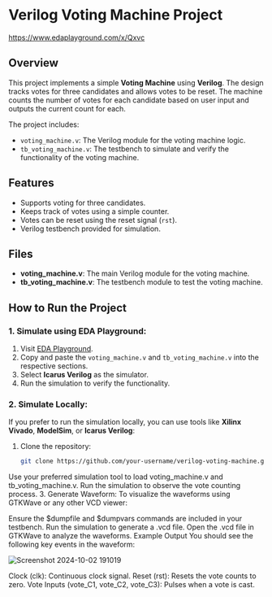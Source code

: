 # Verilog Voting Machine Project
https://www.edaplayground.com/x/Qxvc

## Overview
This project implements a simple **Voting Machine** using **Verilog**. The design tracks votes for three candidates and allows votes to be reset. The machine counts the number of votes for each candidate based on user input and outputs the current count for each.

The project includes:
- `voting_machine.v`: The Verilog module for the voting machine logic.
- `tb_voting_machine.v`: The testbench to simulate and verify the functionality of the voting machine.

## Features
- Supports voting for three candidates.
- Keeps track of votes using a simple counter.
- Votes can be reset using the reset signal (`rst`).
- Verilog testbench provided for simulation.

## Files
- **voting_machine.v**: The main Verilog module for the voting machine.
- **tb_voting_machine.v**: The testbench module to test the voting machine.

## How to Run the Project

### 1. Simulate using EDA Playground:
1. Visit [EDA Playground](https://www.edaplayground.com/).
2. Copy and paste the `voting_machine.v` and `tb_voting_machine.v` into the respective sections.
3. Select **Icarus Verilog** as the simulator.
4. Run the simulation to verify the functionality.

### 2. Simulate Locally:
If you prefer to run the simulation locally, you can use tools like **Xilinx Vivado**, **ModelSim**, or **Icarus Verilog**:
1. Clone the repository:
   ```bash
   git clone https://github.com/your-username/verilog-voting-machine.git

Use your preferred simulation tool to load voting_machine.v and tb_voting_machine.v.
Run the simulation to observe the vote counting process.
3. Generate Waveform:
To visualize the waveforms using GTKWave or any other VCD viewer:

Ensure the $dumpfile and $dumpvars commands are included in your testbench.
Run the simulation to generate a .vcd file.
Open the .vcd file in GTKWave to analyze the waveforms.
Example Output
You should see the following key events in the waveform:

![Screenshot 2024-10-02 191019](https://github.com/user-attachments/assets/7230471f-9568-4ae3-99a9-1f1419baa1e0)


Clock (clk): Continuous clock signal.
Reset (rst): Resets the vote counts to zero.
Vote Inputs (vote_C1, vote_C2, vote_C3): Pulses when a vote is cast.


